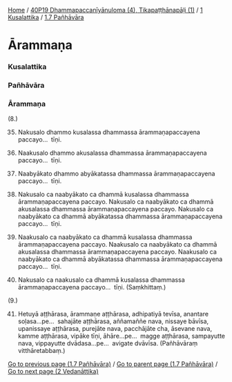 
[Home](/) / [40P19 Dhammapaccanīyānuloma (4), Tikapaṭṭhānapāḷi (1)](../../../40P19.md) / [1 Kusalattika](../../1.md) / [1.7 Pañhāvāra](../1.7.md)

# Ārammaṇa

### Kusalattika

### Pañhāvāra

### Ārammaṇa

(8.)

35. Nakusalo dhammo kusalassa dhammassa ārammaṇapaccayena paccayo…  tīṇi.

36. Naakusalo dhammo akusalassa dhammassa ārammaṇapaccayena paccayo…  tīṇi.

37. Naabyākato dhammo abyākatassa dhammassa ārammaṇapaccayena paccayo…  tīṇi.

38. Nakusalo ca naabyākato ca dhammā kusalassa dhammassa ārammaṇapaccayena paccayo. Nakusalo ca naabyākato ca dhammā akusalassa dhammassa ārammaṇapaccayena paccayo. Nakusalo ca naabyākato ca dhammā abyākatassa dhammassa ārammaṇapaccayena paccayo…  tīṇi.

39. Naakusalo ca naabyākato ca dhammā kusalassa dhammassa ārammaṇapaccayena paccayo. Naakusalo ca naabyākato ca dhammā akusalassa dhammassa ārammaṇapaccayena paccayo. Naakusalo ca naabyākato ca dhammā abyākatassa dhammassa ārammaṇapaccayena paccayo…  tīṇi.

40. Nakusalo ca naakusalo ca dhammā kusalassa dhammassa ārammaṇapaccayena paccayo…  tīṇi. (Saṃkhittaṃ.)

(9.)

41. Hetuyā aṭṭhārasa, ārammaṇe aṭṭhārasa, adhipatiyā tevīsa, anantare soḷasa…pe…  sahajāte aṭṭhārasa, aññamaññe nava, nissaye bāvīsa, upanissaye aṭṭhārasa, purejāte nava, pacchājāte cha, āsevane nava, kamme aṭṭhārasa, vipāke tīṇi, āhāre…pe…  magge aṭṭhārasa, sampayutte nava, vippayutte dvādasa…pe…  avigate dvāvīsa. (Pañhāvāraṃ vitthāretabbaṃ.)

[Go to previous page (1.7 Pañhāvāra)](../1.7.md) / [Go to parent page (1.7 Pañhāvāra)](../1.7.md) / [Go to next page (2 Vedanāttika)](../../2.md)


